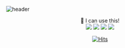 ![header](https://capsule-render.vercel.app/api?type=Waving&color=auto&height=300&section=header&text=Baek's%20git&fontSize=90)

<div align="center">
🌱 I can use this! <br/>
  
<img src="https://img.shields.io/badge/HTML-E34F26?style=flat-square&logo=HTML5&logoColor=white"/>
<img src="https://img.shields.io/badge/JAVA-00A4FF?style=flat-square&logo=java&logoColor=white"/>
<img src="https://img.shields.io/badge/JAVA SCRIPT-FFEF00?style=flat-square&logo=javascript&logoColor=black"/>
<img src="https://img.shields.io/badge/CSS-ABFF00?style=flat-square&logo=css3&logoColor=white"/>

[![Hits](https://hits.seeyoufarm.com/api/count/incr/badge.svg?url=https%3A%2F%2Fgithub.com%2Fqorehdgus&count_bg=%2379C83D&title_bg=%23555555&icon=&icon_color=%23E7E7E7&title=hits&edge_flat=false)](https://hits.seeyoufarm.com)

</div>







<!--
**qorehdgus/qorehdgus** is a ✨ _special_ ✨ repository because its `README.md` (this file) appears on your GitHub profile.

Here are some ideas to get you started:

- 🔭 I’m currently working on ...
- 🌱 I’m currently learning ...
- 👯 I’m looking to collaborate on ...
- 🤔 I’m looking for help with ...
- 💬 Ask me about ...
- 📫 How to reach me: ...
- 😄 Pronouns: ...
- ⚡ Fun fact: ...
-->
